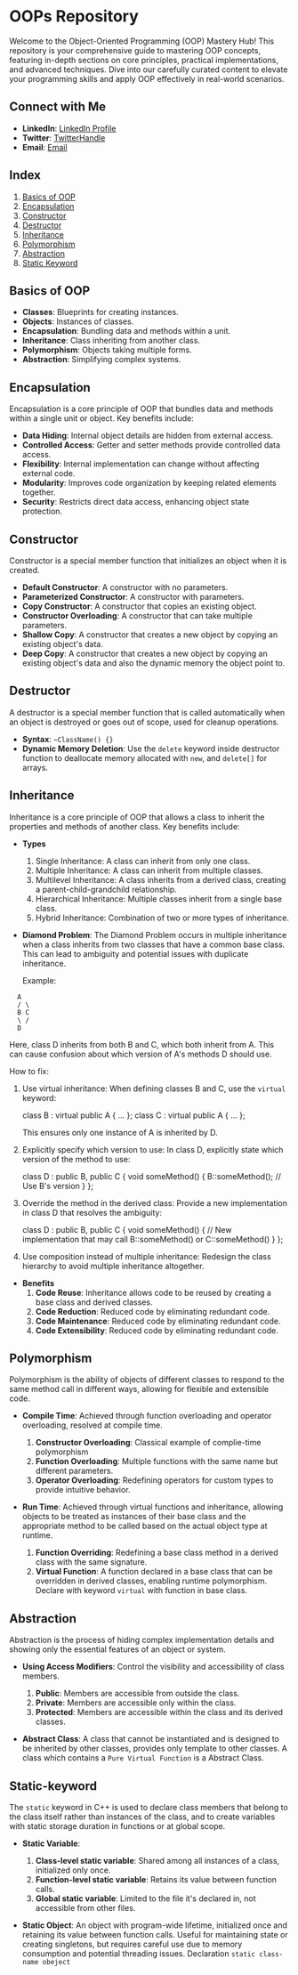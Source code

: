 # OOPs Repository

Welcome to the Object-Oriented Programming (OOP) Mastery Hub! This repository is your comprehensive guide to mastering OOP concepts, featuring in-depth sections on core principles, practical implementations, and advanced techniques. Dive into our carefully curated content to elevate your programming skills and apply OOP effectively in real-world scenarios.

## Connect with Me

- **LinkedIn**: [LinkedIn Profile](https://www.linkedin.com/in/abhishek-paturkar-810359245/)
- **Twitter**: [TwitterHandle](https://x.com/abhi_paturkar)
- **Email**: [Email](mailto:paturkarabhishek03@gmail.com)

## Index

1. [Basics of OOP](#basics-of-oop)
2. [Encapsulation](#encapsulation)
3. [Constructor](#constructor)
4. [Destructor](#destructor)
5. [Inheritance](#inheritance)
6. [Polymorphism](#polymorphism)
7. [Abstraction]($abstraction)
8. [Static Keyword](#static-keyword)

## Basics of OOP

- **Classes**: Blueprints for creating instances.
- **Objects**: Instances of classes.
- **Encapsulation**: Bundling data and methods within a unit.
- **Inheritance**: Class inheriting from another class.
- **Polymorphism**: Objects taking multiple forms.
- **Abstraction**: Simplifying complex systems.

## Encapsulation

Encapsulation is a core principle of OOP that bundles data and methods within a single unit or object. Key benefits include:

- **Data Hiding**: Internal object details are hidden from external access.
- **Controlled Access**: Getter and setter methods provide controlled data access.
- **Flexibility**: Internal implementation can change without affecting external code.
- **Modularity**: Improves code organization by keeping related elements together.
- **Security**: Restricts direct data access, enhancing object state protection.

## Constructor

Constructor is a special member function that initializes an object when it is created.

- **Default Constructor**: A constructor with no parameters.
- **Parameterized Constructor**: A constructor with parameters.
- **Copy Constructor**: A constructor that copies an existing object.
- **Constructor Overloading**: A constructor that can take multiple parameters.
- **Shallow Copy**: A constructor that creates a new object by copying an existing object's data.
- **Deep Copy**: A constructor that creates a new object by copying an existing object's data and also the dynamic memory the object point to.

## Destructor

A destructor is a special member function that is called automatically when an object is destroyed or goes out of scope, used for cleanup operations.

- **Syntax**: `~ClassName() {}`
- **Dynamic Memory Deletion**: Use the `delete` keyword inside destructor function to deallocate memory allocated with `new`, and `delete[]` for arrays.

## Inheritance

Inheritance is a core principle of OOP that allows a class to inherit the properties and methods of another class. Key benefits include:

- **Types**

  1. Single Inheritance: A class can inherit from only one class.
  2. Multiple Inheritance: A class can inherit from multiple classes.
  3. Multilevel Inheritance: A class inherits from a derived class, creating a parent-child-grandchild relationship.
  4. Hierarchical Inheritance: Multiple classes inherit from a single base class.
  5. Hybrid Inheritance: Combination of two or more types of inheritance.

- **Diamond Problem**:
  The Diamond Problem occurs in multiple inheritance when a class inherits from two classes that have a common base class. This can lead to ambiguity and potential issues with duplicate inheritance.

  Example:

```
  A
  / \
  B C
  \ /
  D
```

Here, class D inherits from both B and C, which both inherit from A. This can cause confusion about which version of A's methods D should use.

How to fix:

1. Use virtual inheritance: When defining classes B and C, use the `virtual` keyword:

   class B : virtual public A { ... };
   class C : virtual public A { ... };

   This ensures only one instance of A is inherited by D.

2. Explicitly specify which version to use: In class D, explicitly state which version of the method to use:

   class D : public B, public C {
   void someMethod() {
   B::someMethod(); // Use B's version
   }
   };

3. Override the method in the derived class: Provide a new implementation in class D that resolves the ambiguity:

   class D : public B, public C {
   void someMethod() {
   // New implementation that may call B::someMethod() or C::someMethod()
   }
   };

4. Use composition instead of multiple inheritance: Redesign the class hierarchy to avoid multiple inheritance altogether.

- **Benefits**
  1. **Code Reuse**: Inheritance allows code to be reused by creating a base class and derived classes.
  2. **Code Reduction**: Reduced code by eliminating redundant code.
  3. **Code Maintenance**: Reduced code by eliminating redundant code.
  4. **Code Extensibility**: Reduced code by eliminating redundant code.

## Polymorphism

Polymorphism is the ability of objects of different classes to respond to the same method call in different ways, allowing for flexible and extensible code.

- **Compile Time**: Achieved through function overloading and operator overloading, resolved at compile time.

  1. **Constructor Overloading**: Classical example of complie-time polymorphism
  2. **Function Overloading**: Multiple functions with the same name but different parameters.
  3. **Operator Overloading**: Redefining operators for custom types to provide intuitive behavior.

- **Run Time**: Achieved through virtual functions and inheritance, allowing objects to be treated as instances of their base class and the appropriate method to be called based on the actual object type at runtime.
  1. **Function Overriding**: Redefining a base class method in a derived class with the same signature.
  2. **Virtual Function**: A function declared in a base class that can be overridden in derived classes, enabling runtime polymorphism. Declare with keyword `virtual` with function in base class.

## Abstraction

Abstraction is the process of hiding complex implementation details and showing only the essential features of an object or system.

- **Using Access Modifiers**: Control the visibility and accessibility of class members.

  1. **Public**: Members are accessible from outside the class.
  2. **Private**: Members are accessible only within the class.
  3. **Protected**: Members are accessible within the class and its derived classes.

- **Abstract Class**: A class that cannot be instantiated and is designed to be inherited by other classes, provides only template to other classes. A class which contains a `Pure Virtual Function` is a Abstract Class.

## Static-keyword

The `static` keyword in C++ is used to declare class members that belong to the class itself rather than instances of the class, and to create variables with static storage duration in functions or at global scope.

- **Static Variable**:

  1. **Class-level static variable**: Shared among all instances of a class, initialized only once.
  2. **Function-level static variable**: Retains its value between function calls.
  3. **Global static variable**: Limited to the file it's declared in, not accessible from other files.

- **Static Object**: An object with program-wide lifetime, initialized once and retaining its value between function calls. Useful for maintaining state or creating singletons, but requires careful use due to memory consumption and potential threading issues. Declaration `static class-name obeject`
